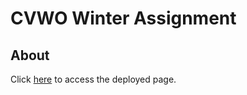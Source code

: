 # CVWO Winter Assignment

## About
Click [here](https://cvwo-assignment-c89r.onrender.com/) to access the deployed page.
